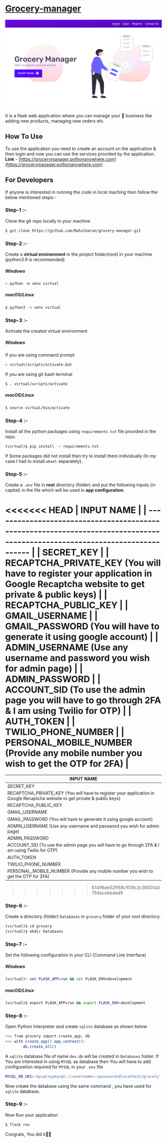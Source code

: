 # [Grocery-manager](https://grocerymanager.pythonanywhere.com)

![Alt text](grocery/static/site-images/landing-page.png)

It is a flask web application where you can manage your 🏪 business like adding new products, managing new orders etc.

## How To Use

To use the application you need to create an account on the application & then login and now you can use the services provided by the application.
**Link** - [https://grocerymanager.pythonanywhere.com](https://grocerymanager.pythonanywhere.com)

## For Developers

If anyone is interested in running the code in local maching then follow the below mentioned steps:-

### Step-1 :-

Clone the git repo locally in your machine

```bash
$ git clone https://github.com/Rahulbaran/grocery-manager.git
```

### Step-2 :-

Create a **virtual environment** in the project folder(root) in your machine (_python3.9_ is recommended)

##### Windows

```bash
> python -m venv virtual
```

##### macOS/Linux

```bash
$ python3 -m venv virtual
```

### Step-3 :-

Activate the created virtual environment

##### Windows

If you are using command prompt

```bash
> virtual/scripts/activate.bat
```

If you are using git bash terminal

```bash
$ . virtual/scripts/activate
```

##### macOS/Linux

```bash
$ source virtual/bin/activate
```

### Step-4 :-

Install all the python packages using `requirements.txt` file provided in the repo.

```bash
(virtual)$ pip install -r requirements.txt
```

If Some packages did not install then try to install them individually (In my case I had to install `wheel` separately).

### Step-5 :-

Create a `.env` file in **root** directory (folder) and put the following inputs (in capital) in the file which will be used in **app configuration**.

<<<<<<< HEAD
| INPUT NAME                                                                                                                  |
| --------------------------------------------------------------------------------------------------------------------------- |
| SECRET_KEY                                                                                                                  |
| RECAPTCHA_PRIVATE_KEY (You will have to register your application in Google Recaptcha website to get private & public keys) |
| RECAPTCHA_PUBLIC_KEY                                                                                                        |
| GMAIL_USERNAME                                                                                                              |
| GMAIL_PASSWORD (You will have to generate it using google account)                                                          |
| ADMIN_USERNAME (Use any username and password you wish for admin page)                                                      |
| ADMIN_PASSWORD                                                                                                              |
| ACCOUNT_SID (To use the admin page you will have to go through 2FA & I am using Twilio for OTP)                             |
| AUTH_TOKEN                                                                                                                  |
| TWILIO_PHONE_NUMBER                                                                                                         |
| PERSONAL_MOBILE_NUMBER (Provide any mobile number you wish to get the OTP for 2FA)                                          |
=======
| INPUT NAME |
|-------------|
| SECRET_KEY |
| RECAPTCHA_PRIVATE_KEY (You will have to register your application in Google Recaptcha website to get private & public keys)|
| RECAPTCHA_PUBLIC_KEY |
| GMAIL_USERNAME |
| GMAIL_PASSWORD (You will have to generate it using google account) |
| ADMIN_USERNAME (Use any username and password you wish for admin page) |
| ADMIN_PASSWORD |
| ACCOUNT_SID (To use the admin page you will have to go through 2FA & I am using Twilio for OTP) |
| AUTH_TOKEN |
| TWILIO_PHONE_NUMBER |
| PERSONAL_MOBILE_NUMBER (Provide any mobile number you wish to get the OTP for 2FA) |
>>>>>>> 61496de52ff68c1f39c3c36501a3764acebbdad9

### Step-6 :-

Create a directory (folder) `Databases` in `grocery` folder of your root directory.

```bash
(virtual)$ cd grocery
(virtual)$ mkdir Databases
```

### Step-7 :-

Set the following configuration in your CLI (Command Line Interface)

##### Windows

```bash
(virtual)> set FLASK_APP=run && set FLASK_ENV=development
```

##### macOS/Linux

```bash
(virtual)$ export FLASK_APP=run && export FLASK_ENV=development
```

### Step-8 :-

Open Python Interpreter and create `sqlite` database as shown below

```bash
>>> from grocery import create_app, db
>>> with create_app().app_context():
        db.create_all()
```

A `sqlite` database file of name `dev.db` will be created in `Databases` folder.
If You are interested in using `MYSQL` as database then You will have to add configuration required for `MYSQL` in your `.env` file

```bash
MYSQL_DB_URI='mysql+pymysql://<username>:<password>@localhost/grocery'
```

Now create the database using the same command , you have used for `sqlite` database.

### Step-9 :-

Now Run your application

```bash
$ flask run
```

Congrats, You did it🙂🎉
